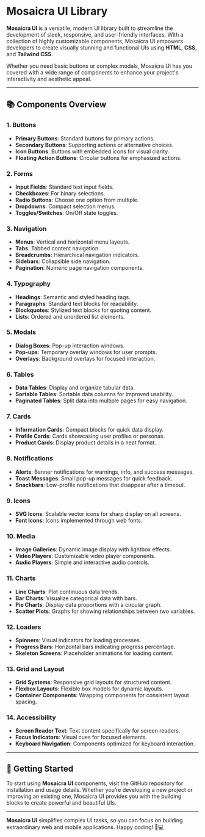 # Mosaicra UI Library

**Mosaicra UI** is a versatile, modern UI library built to streamline the development of sleek, responsive, and user-friendly interfaces. With a collection of highly customizable components, Mosaicra UI empowers developers to create visually stunning and functional UIs using **HTML**, **CSS**, and **Tailwind CSS**.

Whether you need basic buttons or complex modals, Mosaicra UI has you covered with a wide range of components to enhance your project's interactivity and aesthetic appeal.

---

## 📚 **Components Overview**

### 1. **Buttons**

- **Primary Buttons**: Standard buttons for primary actions.
- **Secondary Buttons**: Supporting actions or alternative choices.
- **Icon Buttons**: Buttons with embedded icons for visual clarity.
- **Floating Action Buttons**: Circular buttons for emphasized actions.

### 2. **Forms**

- **Input Fields**: Standard text input fields.
- **Checkboxes**: For binary selections.
- **Radio Buttons**: Choose one option from multiple.
- **Dropdowns**: Compact selection menus.
- **Toggles/Switches**: On/Off state toggles.

### 3. **Navigation**

- **Menus**: Vertical and horizontal menu layouts.
- **Tabs**: Tabbed content navigation.
- **Breadcrumbs**: Hierarchical navigation indicators.
- **Sidebars**: Collapsible side navigation.
- **Pagination**: Numeric page navigation components.

### 4. **Typography**

- **Headings**: Semantic and styled heading tags.
- **Paragraphs**: Standard text blocks for readability.
- **Blockquotes**: Stylized text blocks for quoting content.
- **Lists**: Ordered and unordered list elements.

### 5. **Modals**

- **Dialog Boxes**: Pop-up interaction windows.
- **Pop-ups**: Temporary overlay windows for user prompts.
- **Overlays**: Background overlays for focused interaction.

### 6. **Tables**

- **Data Tables**: Display and organize tabular data.
- **Sortable Tables**: Sortable data columns for improved usability.
- **Paginated Tables**: Split data into multiple pages for easy navigation.

### 7. **Cards**

- **Information Cards**: Compact blocks for quick data display.
- **Profile Cards**: Cards showcasing user profiles or personas.
- **Product Cards**: Display product details in a neat format.

### 8. **Notifications**

- **Alerts**: Banner notifications for warnings, info, and success messages.
- **Toast Messages**: Small pop-up messages for quick feedback.
- **Snackbars**: Low-profile notifications that disappear after a timeout.

### 9. **Icons**

- **SVG Icons**: Scalable vector icons for sharp display on all screens.
- **Font Icons**: Icons implemented through web fonts.

### 10. **Media**

- **Image Galleries**: Dynamic image display with lightbox effects.
- **Video Players**: Customizable video player components.
- **Audio Players**: Simple and interactive audio controls.

### 11. **Charts**

- **Line Charts**: Plot continuous data trends.
- **Bar Charts**: Visualize categorical data with bars.
- **Pie Charts**: Display data proportions with a circular graph.
- **Scatter Plots**: Graphs for showing relationships between two variables.

### 12. **Loaders**

- **Spinners**: Visual indicators for loading processes.
- **Progress Bars**: Horizontal bars indicating progress percentage.
- **Skeleton Screens**: Placeholder animations for loading content.

### 13. **Grid and Layout**

- **Grid Systems**: Responsive grid layouts for structured content.
- **Flexbox Layouts**: Flexible box models for dynamic layouts.
- **Container Components**: Wrapping components for consistent layout spacing.

### 14. **Accessibility**

- **Screen Reader Text**: Text content specifically for screen readers.
- **Focus Indicators**: Visual cues for focused elements.
- **Keyboard Navigation**: Components optimized for keyboard interaction.

---

## 🚀 **Getting Started**

To start using **Mosaicra UI** components, visit the GitHub repository for installation and usage details. Whether you’re developing a new project or improving an existing one, Mosaicra UI provides you with the building blocks to create powerful and beautiful UIs.

---

**Mosaicra UI** simplifies complex UI tasks, so you can focus on building extraordinary web and mobile applications. Happy coding! 🎨💻
